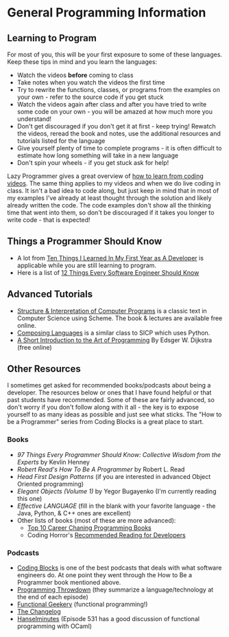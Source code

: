 # General Programming Information

## Learning to Program

For most of you, this will be your first exposure to some of these languages.  Keep these tips in mind and you learn the languages:

- Watch the videos **before** coming to class
- Take notes when you watch the videos the first time
- Try to rewrite the functions, classes, or programs from the examples on your own - refer to the source code if you get stuck
- Watch the videos again after class and after you have tried to write some code on your own - you will be amazed at how much more you understand!
- Don't get discouraged if you don't get it at first - keep trying!  Rewatch the videos, reread the book and notes, use the additional resources and tutorials listed for the language
- Give yourself plenty of time to complete programs - it is often difficult to estimate how long something will take in a new language
- Don't spin your wheels - if you get stuck ask for help!

Lazy Programmer gives a great overview of [how to learn from coding videos](https://www.youtube.com/watch?v=X4osaNAuJH8).  The same thing applies to my videos and when we do live coding in class.  It isn't a bad idea to code along, but just keep in mind that in most of my examples I've already at least thought through the solution and likely already written the code.  The code examples don't show all the thinking time that went into them, so don't be discouraged if it takes you longer to write code - that is expected!

## Things a Programmer Should Know

- A lot from [Ten Things I Learned In My First Year as A Developer](https://www.blacksintechnology.net/ten-things-i-learned-in-my-first-year-as-a-developer) is applicable while you are still learning to program.
- Here is a list of [12 Things Every Software Engineer Should Know](https://www.sw-engineering-candies.com/blog-1/top10thingseverysoftwareengineershouldknow)

## Advanced Tutorials

- [Structure & Interpretation of Computer Programs](https://mitpress.mit.edu/sites/default/files/sicp/index.html) is a classic text in Computer Science using Scheme.  The book & lectures are available free online.
- [Composing Languages](http://www.composingprograms.com/) is a similar class to SICP which uses Python.
- [A Short Introduction to the Art of Programming](https://www.cs.utexas.edu/users/EWD/ewd03xx/EWD316.PDF) By Edsger W. Dijkstra (free online)

## Other Resources

I sometimes get asked for recommended books/podcasts about being a developer.  The resources below or ones that I have found helpful or that past students have recommended.  Some of these are fairly advanced, so don't worry if you don't follow along with it all - the key is to expose yourself to as many ideas as possible and just see what sticks. The "How to be a Programmer" series from Coding Blocks is a great place to start.  

### Books

- *97 Things Every Programmer Should Know: Collective Wisdom from the Experts* by Kevlin Henney
- *Robert Read's How To Be A Programmer* by Robert L. Read
- *Head First Design Patterns* (if you are interested in advanced Object Oriented programming)
- *Elegant Objects (Volume 1)* by Yegor Bugayenko (I'm currently reading this one)
- *Effective LANGUAGE* (fill in the blank with your favorite language - the Java, Python, & C++ ones are excellent)
- Other lists of books (most of these are more advanced):
  - [Top 10 Career Chaning Programming Books](http://www.nomachetejuggling.com/2014/02/05/top-10-career-changing-programming-books)
  - Coding Horror's [Recommended Reading for Developers](https://blog.codinghorror.com/recommended-reading-for-developers/)

### Podcasts

- [Coding Blocks](http://www.codingblocks.net/) is one of the best podcasts that deals with what software engineers do. At one point they went through the How to Be a Programmer book mentioned above.
- [Programming Throwdown](http://www.programmingthrowdown.com/) (they summarize a language/technology at the end of each episode)
- [Functional Geekery](https://www.functionalgeekery.com/) (functional programming!)
- [The Changelog](https://changelog.com/)
- [Hanselminutes](http://hanselminutes.com/)  (Episode 531  has a good discussion of functional programming with OCaml)
